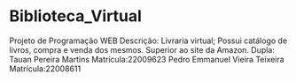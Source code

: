 # Biblioteca_Virtual
Projeto de Programação WEB
Descrição: 
  Livraria virtual; Possui catálogo de livros, compra e venda dos mesmos. Superior ao site da Amazon.
Dupla: 
  Tauan Pereira Martins Matrícula:22009623
  Pedro Emmanuel Vieira Teixeira Matrícula:22008611
